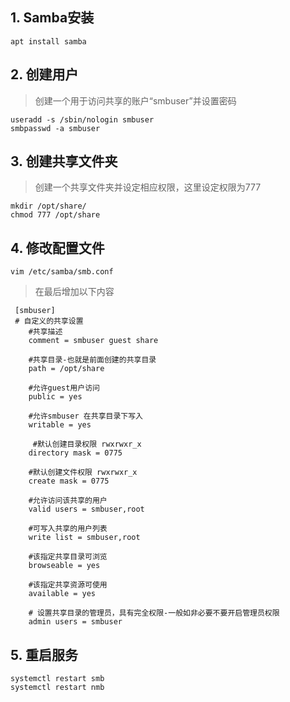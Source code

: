 ## 1. Samba安装

``` shell
apt install samba
```
  ## 2. 创建用户

  > 创建一个用于访问共享的账户“smbuser”并设置密码

```
useradd -s /sbin/nologin smbuser
smbpasswd -a smbuser
```
  ## 3. 创建共享文件夹
> 创建一个共享文件夹并设定相应权限，这里设定权限为777 
```
mkdir /opt/share/
chmod 777 /opt/share
```
  ## 4. 修改配置文件
 ```
vim /etc/samba/smb.conf
```
> 在最后增加以下内容
```
 [smbuser]
 # 自定义的共享设置 
    #共享描述
    comment = smbuser guest share 

    #共享目录-也就是前面创建的共享目录
    path = /opt/share

    #允许guest用户访问
    public = yes    

    #允许smbuser 在共享目录下写入
    writable = yes 

     #默认创建目录权限 rwxrwxr_x
    directory mask = 0775  

    #默认创建文件权限 rwxrwxr_x
    create mask = 0775 

    #允许访问该共享的用户
    valid users = smbuser,root  

    #可写入共享的用户列表
    write list = smbuser,root  

    #该指定共享目录可浏览
    browseable = yes   

    #该指定共享资源可使用
    available = yes     

    # 设置共享目录的管理员，具有完全权限-一般如非必要不要开启管理员权限
    admin users = smbuser
```
## 5. 重启服务
```
systemctl restart smb
systemctl restart nmb
```
<!-- ##{"script":"<script src='https://blog.meekdai.com/Gmeek/plugins/GmeekTOC.js'></script>"}## -->